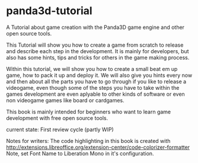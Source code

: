 # panda3d-tutorial
A Tutorial about game creation with the Panda3D game engine and other open source tools.

This Tutorial will show you how to create a game from scratch to release and describe each step in the development. It is mainly for developers, but also has some hints, tips and tricks for others in the game making process.

Within this tutorial, we will show you how to create a small beat em up game, how to pack it up and deploy it. We will also give you hints every now and then about all the parts you have to go through if you like to release a videogame, even though some of the steps you have to take within the games development are even aplyable to other kinds of software or even non videogame games like board or cardgames.

This book is mainly intended for beginners who want to learn game development with free open source tools.


current state: First review cycle (partly WIP)

Notes for writers:
The code highlighting in this book is created with http://extensions.libreoffice.org/extension-center/code-colorizer-formatter
Note, set Font Name to Liberation Mono in it's configuration.

